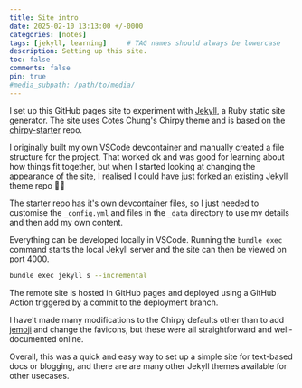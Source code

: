 ```yaml
---
title: Site intro
date: 2025-02-10 13:13:00 +/-0000
categories: [notes]
tags: [jekyll, learning]     # TAG names should always be lowercase
description: Setting up this site.
toc: false
comments: false
pin: true
#media_subpath: /path/to/media/
---
```


I set up this GitHub pages site to experiment with [Jekyll](https://jekyllrb.com/), a Ruby static site generator. The site uses Cotes Chung's Chirpy theme and is based on the [chirpy-starter](https://github.com/cotes2020/chirpy-starter) repo.

I originally built my own VSCode devcontainer and manually created a file structure for the project. That worked ok and was good for learning about how things fit together, but when I started looking at changing the appearance of the site, I realised I could have just forked an existing Jekyll theme repo :woman_facepalming:

The starter repo has it's own devcontainer files, so I just needed to customise the `_config.yml` and files in the `_data` directory to use my details and then add my own content.

Everything can be developed locally in VSCode. Running the `bundle exec` command starts the local Jekyll server and the site can then be viewed on port 4000.

```sh
bundle exec jekyll s --incremental   
```

The remote site is hosted in GitHub pages and deployed using a GitHub Action triggered by a commit to the deployment branch. 

I have't made many modifications to the Chirpy defaults other than to add [jemoji](https://github.com/jekyll/jemoji) and change the favicons, but these were all straightforward and well-documented online.

Overall, this was a quick and easy way to set up a simple site for text-based docs or blogging, and there are are many other Jekyll themes available for other usecases. 


